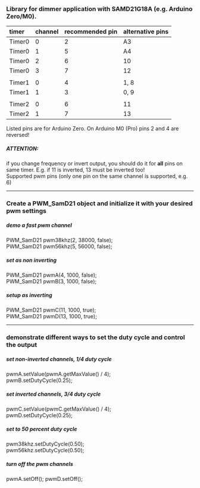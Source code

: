 ### Library for dimmer application with SAMD21G18A (e.g. Arduino Zero/M0).

|timer    | channel  | recommended pin | alternative pins |
|:--------|:---------|:----------------|:-----------------|
|	Timer0	|	0	|	2	|	A3	|
|	Timer0	|	1	|	5	|	A4	|
|	Timer0	|	2	|	6	|	10	|
|	Timer0	|	3	|	7	|	12	|
|	|	|	|
|	Timer1	|	0	|	4	|	1, 8	|
|	Timer1	|	1	|	3	|	0, 9	|
|	|	|	|
|	Timer2	|	0	|	6	|	11	|
|	Timer2	|	1	|	7	|	13	|

Listed pins are for Arduino Zero. On Arduino M0 (Pro) pins 2 and 4 are reversed!

##### ATTENTION:
if you change frequency or invert output, you should do it for **all** pins on same timer. E.g. if 11 is inverted, 13 must be inverted too!  
Supported pwm pins (only one pin on the same channel is supported, e.g. 6)  


************************************************************************************

### Create a PWM_SamD21 object and initialize it with your desired pwm settings <br/>

##### demo a fast pwm channel  
PWM_SamD21 pwm38khz(2, 38000, false);  
PWM_SamD21 pwm56khz(5, 56000, false);  

##### set as non inverting<br/>
PWM_SamD21 pwmA(4,  1000, false);  
PWM_SamD21 pwmB(3,  1000, false);  

##### setup as inverting  
PWM_SamD21 pwmC(11, 1000, true);  
PWM_SamD21 pwmD(13, 1000, true);  

************************************************************************************

### demonstrate different ways to set the duty cycle and control the output  

##### set non-inverted channels, 1/4 duty cycle
pwmA.setValue(pwmA.getMaxValue() / 4);  
pwmB.setDutyCycle(0.25);  

##### set inverted channels, 3/4 duty cycle
pwmC.setValue(pwmC.getMaxValue() / 4);  
pwmD.setDutyCycle(0.25);  

##### set to 50 percent duty cycle
pwm38khz.setDutyCycle(0.50);  
pwm56khz.setDutyCycle(0.50);  

##### turn off the pwm channels
pwmA.setOff();
pwmD.setOff();



